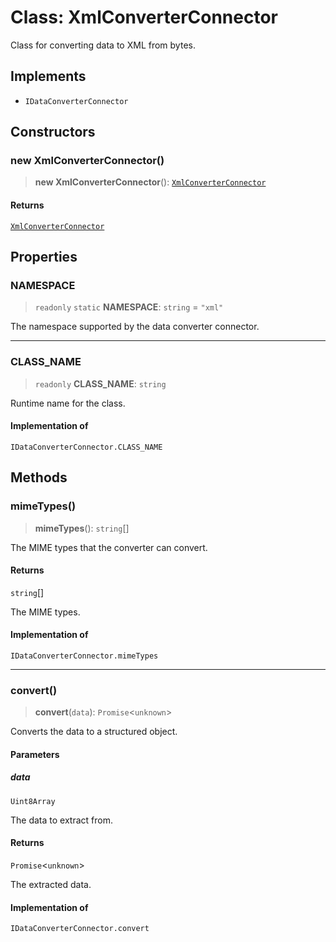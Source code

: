 # Class: XmlConverterConnector

Class for converting data to XML from bytes.

## Implements

- `IDataConverterConnector`

## Constructors

### new XmlConverterConnector()

> **new XmlConverterConnector**(): [`XmlConverterConnector`](XmlConverterConnector.md)

#### Returns

[`XmlConverterConnector`](XmlConverterConnector.md)

## Properties

### NAMESPACE

> `readonly` `static` **NAMESPACE**: `string` = `"xml"`

The namespace supported by the data converter connector.

***

### CLASS\_NAME

> `readonly` **CLASS\_NAME**: `string`

Runtime name for the class.

#### Implementation of

`IDataConverterConnector.CLASS_NAME`

## Methods

### mimeTypes()

> **mimeTypes**(): `string`[]

The MIME types that the converter can convert.

#### Returns

`string`[]

The MIME types.

#### Implementation of

`IDataConverterConnector.mimeTypes`

***

### convert()

> **convert**(`data`): `Promise`\<`unknown`\>

Converts the data to a structured object.

#### Parameters

##### data

`Uint8Array`

The data to extract from.

#### Returns

`Promise`\<`unknown`\>

The extracted data.

#### Implementation of

`IDataConverterConnector.convert`
